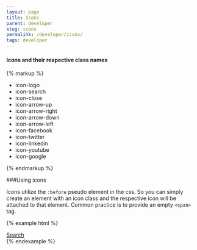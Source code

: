 ```yaml
---
layout: page
title: Icons
parent: developer
slug: icons
permalink: /developer/icons/
tags: developer
---
```


#### Icons and their respective class names

{% markup %}
<ul class="cgu-icon-set list-unstyled clearfix push">
    <li><span class="icon-logo"></span>icon-logo</li>
    <li><span class="icon-search"></span>icon-search</li>
    <li><span class="icon-close"></span>icon-close</li>
    <li><span class="icon-arrow-up"></span>icon-arrow-up</li>
    <li><span class="icon-arrow-right"></span>icon-arrow-right</li>
    <li><span class="icon-arrow-down"></span>icon-arrow-down</li>
    <li><span class="icon-arrow-left"></span>icon-arrow-left</li>
    <li><span class="icon-facebook"></span>icon-facebook</li>
    <li><span class="icon-twitter"></span>icon-twitter</li>
    <li><span class="icon-linkedin"></span>icon-linkedin</li>
    <li><span class="icon-youtube"></span>icon-youtube</li>
    <li><span class="icon-google"></span>icon-google</li>

</ul>
{% endmarkup %}

###Using icons

Icons utilize the `:before` pseudo element in the css. So you can simply create an element with an icon class and the respective icon will be attached to that element.
Common practice is to provide an empty `<span>` tag.

{% example html %}
<div class="h3">
    <a href="#" class="no-decoration"><span class="icon-search"></span> Search</a>
</div>
{% endexample %}
